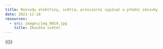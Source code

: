 ```yaml
---
title: Rozvody elektřiny, světla, provizorní vypínač a přední zásuvky 
date: 2021-11-18
resources:
  - src: images/img_0019.jpg
    title: Zkouška světel
---
```


{{<gallery>}}